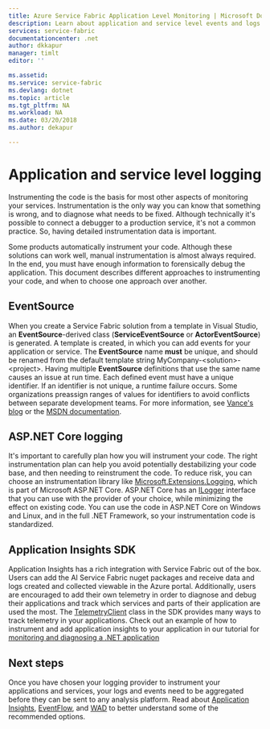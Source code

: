 ```yaml
---
title: Azure Service Fabric Application Level Monitoring | Microsoft Docs
description: Learn about application and service level events and logs used to monitor and diagnose Azure Service Fabric clusters.
services: service-fabric
documentationcenter: .net
author: dkkapur
manager: timlt
editor: ''

ms.assetid:
ms.service: service-fabric
ms.devlang: dotnet
ms.topic: article
ms.tgt_pltfrm: NA
ms.workload: NA
ms.date: 03/20/2018
ms.author: dekapur

---
```


# Application and service level logging

Instrumenting the code is the basis for most other aspects of monitoring your services. Instrumentation is the only way you can know that something is wrong, and to diagnose what needs to be fixed. Although technically it's possible to connect a debugger to a production service, it's not a common practice. So, having detailed instrumentation data is important.

Some products automatically instrument your code. Although these solutions can work well, manual instrumentation is almost always required. In the end, you must have enough information to forensically debug the application. This document describes different approaches to instrumenting your code, and when to choose one approach over another.

## EventSource

When you create a Service Fabric solution from a template in Visual Studio, an **EventSource**-derived class (**ServiceEventSource** or **ActorEventSource**) is generated. A template is created, in which you can add events for your application or service. The **EventSource** name **must** be unique, and should be renamed from the default template string MyCompany-&lt;solution&gt;-&lt;project&gt;. Having multiple **EventSource** definitions that use the same name causes an issue at run time. Each defined event must have a unique identifier. If an identifier is not unique, a runtime failure occurs. Some organizations preassign ranges of values for identifiers to avoid conflicts between separate development teams. For more information, see [Vance's blog](https://blogs.msdn.microsoft.com/vancem/2012/07/09/introduction-tutorial-logging-etw-events-in-c-system-diagnostics-tracing-eventsource/) or the [MSDN documentation](https://msdn.microsoft.com/library/dn774985(v=pandp.20).aspx).

## ASP.NET Core logging

It's important to carefully plan how you will instrument your code. The right instrumentation plan can help you avoid potentially destabilizing your code base, and then needing to reinstrument the code. To reduce risk, you can choose an instrumentation library like [Microsoft.Extensions.Logging](https://www.nuget.org/packages/Microsoft.Extensions.Logging/), which is part of Microsoft ASP.NET Core. ASP.NET Core has an [ILogger](https://docs.microsoft.com/aspnet/core/api/microsoft.extensions.logging.ilogger) interface that you can use with the provider of your choice, while minimizing the effect on existing code. You can use the code in ASP.NET Core on Windows and Linux, and in the full .NET Framework, so your instrumentation code is standardized.

## Application Insights SDK

Application Insights has a rich integration with Service Fabric out of the box. Users can add the AI Service Fabric nuget packages and receive data and logs created and collected viewable in the Azure portal. Additionally, users are encouraged to add their own telemetry in order to diagnose and debug their applications and track which services and parts of their application are used the most. The [TelemetryClient](https://docs.microsoft.com/dotnet/api/microsoft.applicationinsights.telemetryclient?view=azure-dotnet) class in the SDK provides many ways to track telemetry in your applications. Check out an example of how to instrument and add application insights to your application in our tutorial for [monitoring and diagnosing a .NET application](service-fabric-tutorial-monitoring-aspnet.md)


## Next steps

Once you have chosen your logging provider to instrument your applications and services, your logs and events need to be aggregated before they can be sent to any analysis platform. Read about [Application Insights](service-fabric-diagnostics-event-analysis-appinsights.md), [EventFlow](service-fabric-diagnostics-event-aggregation-eventflow.md), and [WAD](service-fabric-diagnostics-event-aggregation-wad.md) to better understand some of the recommended options.
